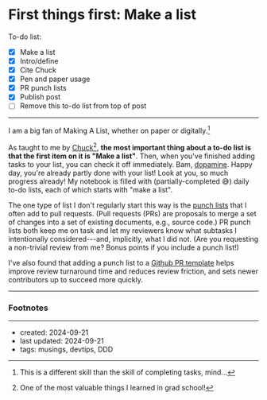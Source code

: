 # First things first: Make a list

To-do list:
- [x] Make a list
- [x] Intro/define
- [x] Cite Chuck
- [x] Pen and paper usage
- [x] PR punch lists
- [x] Publish post
- [ ] Remove this to-do list from top of post

---
I am a big fan of Making A List, whether on paper or digitally.[^skill] 

As taught to me by [Chuck](https://futurestatesband.ca/)[^chuck], **the most important thing about a to-do list is that the first item on it is "Make a list"**. Then, when you've finished adding tasks to your list, you can check it off immediately. Bam, [dopamine](../driven-developments/). Happy day, you're already partly done with your list! Look at you, so much progress already!
My notebook is filled with (partially-completed 😅) daily to-do lists, each of which starts with "make a list".

The one type of list I don't regularly start this way is the [punch lists](https://en.wikipedia.org/wiki/Punch_list) that I often add to pull requests. (Pull requests (PRs) are proposals to merge a set of changes into a set of existing documents, e.g., source code.) PR punch lists both keep me on task and let my reviewers know what subtasks I intentionally considered---and, implicitly, what I did not. (Are you requesting a non-trivial review from me? Bonus points if you include a punch list!)

I've also found that adding a punch list to a [Github PR template](https://docs.github.com/en/communities/using-templates-to-encourage-useful-issues-and-pull-requests/creating-a-pull-request-template-for-your-repository) helps improve review turnaround time and reduces review friction, and sets newer contributors up to succeed more quickly.

[^skill]: This is a different skill than the skill of completing tasks, mind...

[^chuck]: One of the most valuable things I learned in grad school!

---
### Footnotes

<footnotes/>

--- 
- created: 2024-09-21
- last updated: 2024-09-21
- tags: musings, devtips, DDD 
